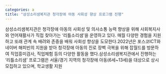 ```yaml
---
categories: a
title: "삼성소리샘복지관 청각장애 아동 사회성 향상 프로그램 진행"
---
```

삼성소리샘복지관은 청각장애 아동의 사회성 및 의사소통 능력 향상을 위해 사회복지사와 언어재활사가 직접 찾아가는 ‘리틀소리샘’을 운영하고 있다. 매월 다양한 경험을 지원하고 또래 관계 속 배려와 존중을 배워 사회성 향상을 도모한다.2022년은 포스코ICT와 네이버 해피빈의 지원을 받아 청각장애 아동의 진로 장벽 극복을 위해 잡월드를 방문하여 직업흥미검사, 직업체험 등의 다양한 활동을 했다.삼성소리샘복지관에서 진행하는 ‘리틀소리샘’ 프로그램은 서울/경기 지역의 청각장애 아동(6세~13세)을 대상으로 상시 모집하고 있으며, 학교생활 지원